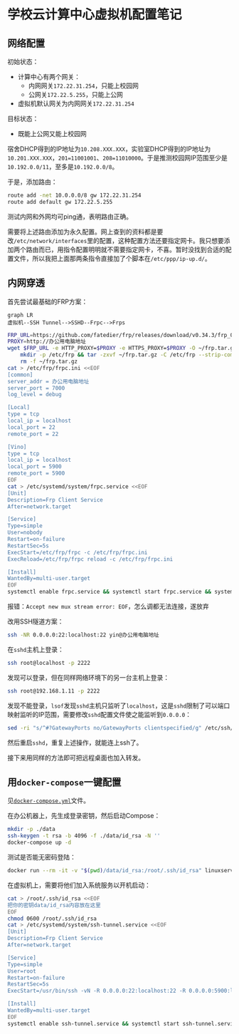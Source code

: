 # 学校云计算中心虚拟机配置笔记

## 网络配置

初始状态：
* 计算中心有两个网关：
  * 内网网关`172.22.31.254`，只能上校园网
  * 公网关`172.22.5.255`，只能上公网
* 虚拟机默认网关为内网网关`172.22.31.254`

目标状态：
* 既能上公网又能上校园网

宿舍DHCP得到的IP地址为`10.208.XXX.XXX`，实验室DHCP得到的IP地址为`10.201.XXX.XXX`，`201=11001001`、`208=11010000`。于是推测校园网IP范围至少是`10.192.0.0/11`，至多是`10.192.0.0/8`。

于是，添加路由：
```sh
route add -net 10.0.0.0/8 gw 172.22.31.254
route add default gw 172.22.5.255
```

测试内网和外网均可ping通，表明路由正确。

需要将上述路由添加为永久配置。网上查到的资料都是要改`/etc/network/interfaces`里的配置，这种配置方法还要指定网卡。我只想要添加两个路由而已，用指令配置明明就不需要指定网卡，不喜。暂时没找到合适的配置文件，所以我把上面那两条指令直接加了个脚本在`/etc/ppp/ip-up.d/`。

## 内网穿透

首先尝试最基础的FRP方案：

```mermaid
graph LR
虚拟机--SSH Tunnel-->SSHD--Frpc-->Frps
```

```sh
FRP_URL=https://github.com/fatedier/frp/releases/download/v0.34.3/frp_0.34.3_linux_amd64.tar.gz
PROXY=http://办公用电脑地址
wget $FRP_URL -e HTTP_PROXY=$PROXY -e HTTPS_PROXY=$PROXY -O ~/frp.tar.gz &&
    mkdir -p /etc/frp && tar -zxvf ~/frp.tar.gz -C /etc/frp --strip-components=1 &&
    rm -f ~/frp.tar.gz
cat > /etc/frp/frpc.ini <<EOF
[common]
server_addr = 办公用电脑地址
server_port = 7000
log_level = debug

[Local]
type = tcp
local_ip = localhost
local_port = 22
remote_port = 22

[Vino]
type = tcp
local_ip = localhost
local_port = 5900
remote_port = 5900
EOF
cat > /etc/systemd/system/frpc.service <<EOF
[Unit]
Description=Frp Client Service
After=network.target

[Service]
Type=simple
User=nobody
Restart=on-failure
RestartSec=5s
ExecStart=/etc/frp/frpc -c /etc/frp/frpc.ini
ExecReload=/etc/frp/frpc reload -c /etc/frp/frpc.ini

[Install]
WantedBy=multi-user.target
EOF
systemctl enable frpc.service && systemctl start frpc.service && systemctl status frpc.service
```

报错：`Accept new mux stream error: EOF`，怎么调都无法连接，遂放弃

改用SSH隧道方案：

```sh
ssh -NR 0.0.0.0:22:localhost:22 yin@办公用电脑地址
```

在`sshd`主机上登录：
```sh
ssh root@localhost -p 2222
```

发现可以登录，但在同样网络环境下的另一台主机上登录：
```sh
ssh root@192.168.1.11 -p 2222
```

发现不能登录，`lsof`发现`sshd`主机只监听了`localhost`，这是`sshd`限制了可以端口映射监听的IP范围，需要修改`sshd`配置文件使之能监听到`0.0.0.0`：

```sh
sed -ri "s/^#?GatewayPorts no/GatewayPorts clientspecified/g" /etc/ssh/sshd_config
```

然后重启`sshd`，重复上述操作，就能连上ssh了。

接下来用同样的方法即可把远程桌面也加入转发。

## 用`docker-compose`一键配置

见[`docker-compose.yml`](./docker-compose.yml)文件。


在办公机器上，先生成登录密钥，然后启动Compose：

```sh
mkdir -p ./data
ssh-keygen -t rsa -b 4096 -f ./data/id_rsa -N ''
docker-compose up -d
```

测试是否能无密码登陆：

```sh
docker run --rm -it -v "$(pwd)/data/id_rsa:/root/.ssh/id_rsa" linuxserver/openssh-server sh -c "chmod 0600 /root/.ssh/id_rsa && ssh -v root@192.168.1.2 -p 2222 -o StrictHostKeyChecking=no"
```

在虚拟机上，需要将他们加入系统服务以开机启动：

```sh
cat > /root/.ssh/id_rsa <<EOF
把你的密钥data/id_rsa内容放在这里
EOF
chmod 0600 /root/.ssh/id_rsa
cat > /etc/systemd/system/ssh-tunnel.service <<EOF
[Unit]
Description=Frp Client Service
After=network.target

[Service]
Type=simple
User=root
Restart=on-failure
RestartSec=5s
ExecStart=/usr/bin/ssh -vN -R 0.0.0.0:22:localhost:22 -R 0.0.0.0:5900:localhost:5900 root@10.201.224.251 -p 2222 -o StrictHostKeyChecking=no

[Install]
WantedBy=multi-user.target
EOF
systemctl enable ssh-tunnel.service && systemctl start ssh-tunnel.service && systemctl status ssh-tunnel.service
```